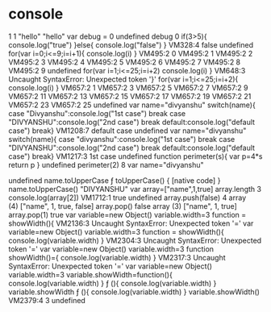 # console
1
1
"hello"
"hello"
var debug = 0
undefined
debug
0
if(3>5){
console.log("true")
}else{
    console.log("false")
}
VM328:4 false
undefined
for(var i=0;i<=9;i=i+1){
console.log(i)
}
VM495:2 0
VM495:2 1
VM495:2 2
VM495:2 3
VM495:2 4
VM495:2 5
VM495:2 6
VM495:2 7
VM495:2 8
VM495:2 9
undefined
for(var i=1;i<=25;i=i+2)
console.log(i)
}
VM648:3 Uncaught SyntaxError: Unexpected token '}'
for(var i=1;i<=25;i=i+2){
console.log(i)
}
VM657:2 1
VM657:2 3
VM657:2 5
VM657:2 7
VM657:2 9
VM657:2 11
VM657:2 13
VM657:2 15
VM657:2 17
VM657:2 19
VM657:2 21
VM657:2 23
VM657:2 25
undefined
var name="divyanshu"
switch(name){
    case "Divyanshu":console.log("1st case")
       break
    case "DIVYANSHU":console.log("2nd case")
break
    default:console.log("default case")
break}
VM1208:7 default case
undefined
var name="divyanshu"
switch(name){
    case "divyanshu":console.log("1st case")
       break
    case "DIVYANSHU":console.log("2nd case")
break
    default:console.log("default case")
break}
VM1217:3 1st case
undefined
function perimeter(s){
var p=4*s
return p
}
undefined
perimeter(2)
8
var name="divyanshu"

undefined
name.toUpperCase
ƒ toUpperCase() { [native code] }
name.toUpperCase()
"DIVYANSHU"
var array=["name",1,true]
array.length
3
console.log(array[2])
VM1712:1 true
undefined
array.push(false)
4
array
(4) ["name", 1, true, false]
array.pop()
false
array
(3) ["name", 1, true]
array.pop(1)
true
var variable=new Object()
variable.width=3
function = showWidth(){
VM2136:3 Uncaught SyntaxError: Unexpected token '='
var variable=new Object()
variable.width=3
function = showWidth(){
console.log(variable.width)
}
VM2304:3 Uncaught SyntaxError: Unexpected token '='
var variable=new Object()
variable.width=3
function  showWidth()={
console.log(variable.width)
}
VM2317:3 Uncaught SyntaxError: Unexpected token '='
var variable=new Object()
variable.width=3
variable.showWidth=function(){
console.log(variable.width)
}
ƒ (){
console.log(variable.width)
}
variable.showWidth
ƒ (){
console.log(variable.width)
}
variable.showWidth()
VM2379:4 3
undefined
